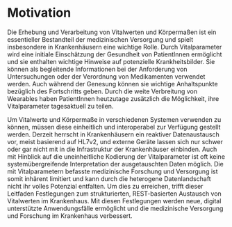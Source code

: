 # Motivation

Die Erhebung und Verarbeitung von Vitalwerten und Körpermaßen ist ein essentieller Bestandteil der medizinischen Versorgung und spielt insbesondere in Krankenhäusern eine wichtige Rolle. Durch Vitalparameter wird eine initiale Einschätzung der Gesundheit von PatientInnen ermöglicht und sie enthalten wichtige Hinweise auf potenzielle Krankheitsbilder. Sie können als begleitende Informationen bei der Anforderung von Untersuchungen oder der Verordnung von Medikamenten verwendet werden. Auch während der Genesung können sie wichtige Anhaltspunkte bezüglich des Fortschritts geben. Durch die weite Verbreitung von Wearables haben PatientInnen heutzutage zusätzlich die Möglichkeit, ihre Vitalparameter tagesaktuell zu teilen. 

Um Vitalwerte und Körpermaße in verschiedenen Systemen verwenden zu können, müssen diese einheitlich und interoperabel zur Verfügung gestellt werden. Derzeit herrscht in Krankenhäusern ein reaktiver Datenaustausch vor, meist basierend auf HL7v2, und externe Geräte lassen sich nur schwer oder gar nicht mit in die Infrastruktur der Krankenhäuser einbinden. Auch mit Hinblick auf die uneinheitliche Kodierung der Vitalparameter ist oft keine systemübergreifende Interpretation der ausgetauschten Daten möglich. Die mit Vitalparametern befasste medizinische Forschung und Versorgung ist somit inhärent limitiert und kann durch die heterogene Datenlandschaft nicht ihr volles Potenzial entfalten. Um dies zu erreichen, trifft dieser Leitfaden Festlegungen zum strukturierten, REST-basierten Austausch von Vitalwerten im Krankenhaus. Mit diesen Festlegungen werden neue, digital unterstützte Anwendungsfälle ermöglicht und die medizinische Versorgung und Forschung im Krankenhaus verbessert.